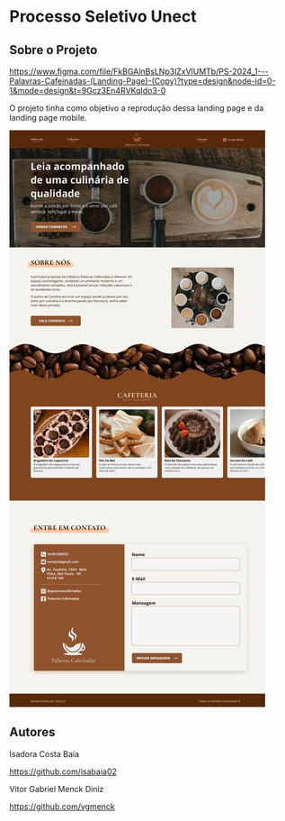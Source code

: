 # Processo Seletivo Unect

## Sobre o Projeto

https://www.figma.com/file/FkBGAlnBsLNp3lZxVlUMTb/PS-2024_1---Palavras-Cafeinadas-(Landing-Page)-(Copy)?type=design&node-id=0-1&mode=design&t=9Gcz3En4RVKqIdo3-0

O projeto tinha como objetivo a reprodução dessa landing page e da landing page mobile.

![Lannding Page](https://github.com/vgmenck/Projeto-Unect/blob/main/img/LandingPage.png)

## Autores
   
Isadora Costa Baía

https://github.com/isabaia02

Vitor Gabriel Menck Diniz

https://github.com/vgmenck  
